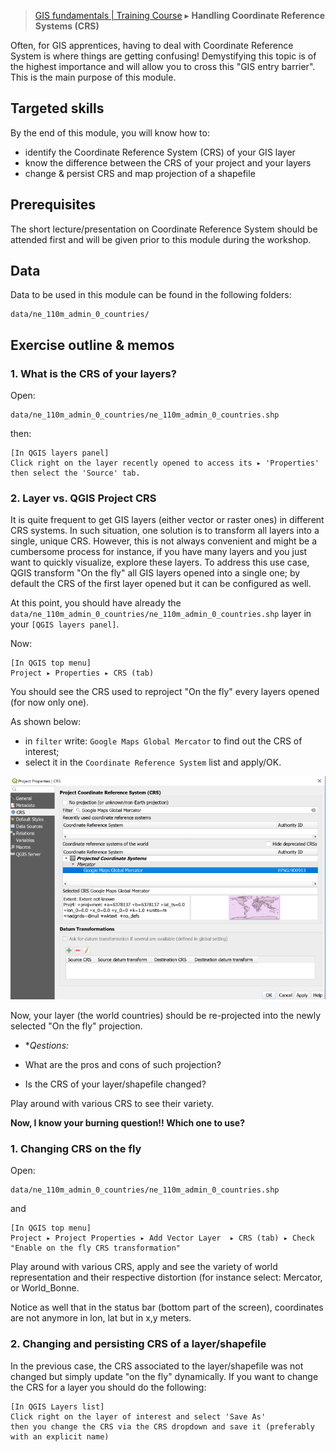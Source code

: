 > [GIS fundamentals | Training Course](agenda.md) ▸ **Handling Coordinate Reference Systems (CRS)**

Often, for GIS apprentices, having to deal with Coordinate Reference System is where things are getting confusing! Demystifying this topic is of the highest importance and will allow you to cross this "GIS entry barrier". This is the main purpose of this module.

## Targeted skills
By the end of this module, you will know how to:
* identify the Coordinate Reference System (CRS) of your GIS layer
* know the difference between the CRS of your project and your layers
* change & persist CRS and map projection of a shapefile

## Prerequisites
The short lecture/presentation on Coordinate Reference System should be attended first and will be given prior to this module during the workshop.

## Data
Data to be used in this module can be found in the following folders:
```
data/ne_110m_admin_0_countries/
```
## Exercise outline & memos

### 1. What is the CRS of your layers?

Open: 
```
data/ne_110m_admin_0_countries/ne_110m_admin_0_countries.shp
```

then: 

```
[In QGIS layers panel] 
Click right on the layer recently opened to access its ▸ 'Properties' then select the 'Source' tab.
```

### 2. Layer vs. QGIS Project CRS
It is quite frequent to get GIS layers (either vector or raster ones) in different CRS systems. In such situation, one solution is to transform all layers into a single, unique CRS. However, this is not always convenient and might be a cumbersome process for instance, if you have many layers and you just want to quickly visualize, explore these layers. To address this use case, QGIS transform "On the fly" all GIS layers opened into a single one; by default the CRS of the first layer opened but it can be configured as well.

At this point, you should have already the `data/ne_110m_admin_0_countries/ne_110m_admin_0_countries.shp` layer in your `[QGIS layers panel]`.

Now: 

```
[In QGIS top menu] 
Project ▸ Properties ▸ CRS (tab)
```

You should see the CRS used to reproject "On the fly" every layers opened (for now only one).

As shown below: 

* in `filter` write: `Google Maps Global Mercator` to find out the CRS of interest;
* select it in the `Coordinate Reference System` list and apply/OK.

![img/project-on-the-fly.PNG](img/project-on-the-fly.PNG)

Now, your layer (the world countries) should be re-projected into the newly selected "On the fly" projection.

* **Qestions:*

* What are the pros and cons of such projection?
* Is the CRS of your layer/shapefile changed?

Play around with various CRS to see their variety.

**Now, I know your burning question!! Which one to use?**


### 1. Changing CRS on the fly
Open: 
```
data/ne_110m_admin_0_countries/ne_110m_admin_0_countries.shp
```
and
```
[In QGIS top menu] 
Project ▸ Project Properties ▸ Add Vector Layer  ▸ CRS (tab) ▸ Check "Enable on the fly CRS transformation"
```
Play around with various CRS, apply and see the variety of world representation and their respective distortion (for instance select: Mercator, or World_Bonne.

Notice as well that in the status bar (bottom part of the screen), coordinates are not anymore in lon, lat but in x,y meters.

### 2. Changing and persisting CRS of a layer/shapefile

In the previous case, the CRS associated to the layer/shapefile was not changed but simply update "on the fly" dynamically. If you want to change the CRS for a layer you should do the following:

```
[In QGIS Layers list] 
Click right on the layer of interest and select 'Save As'
then you change the CRS via the CRS dropdown and save it (preferably with an explicit name)
```
